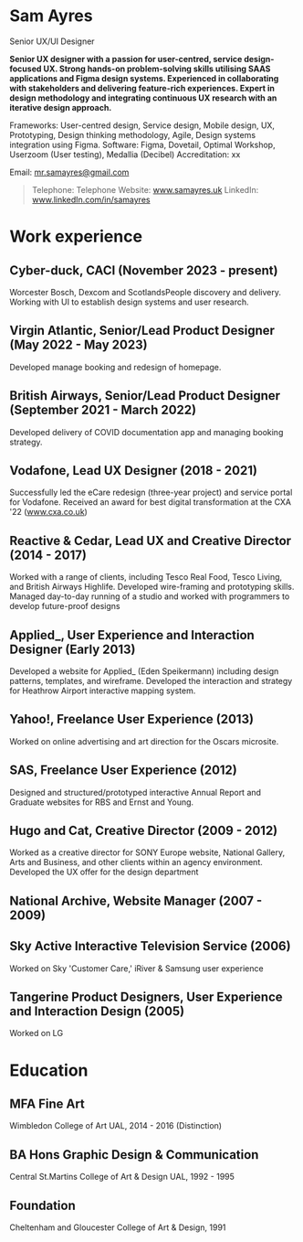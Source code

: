 # Sam Ayres
Senior UX/UI Designer

**Senior UX designer with a passion for user-centred, service design- focused UX. Strong hands-on problem-solving skills utilising SAAS applications and Figma design systems. Experienced in collaborating with stakeholders and delivering feature-rich experiences. Expert in design methodology and integrating continuous UX research with an iterative design approach.**

Frameworks: User-centred design, Service design, Mobile design, UX, Prototyping, Design thinking methodology, Agile, Design systems integration using Figma.
Software: Figma, Dovetail, Optimal Workshop, Userzoom (User testing), Medallia (Decibel)
Accreditation: xx

Email: mr.samayres@gmail.com
> Telephone: Telephone
> Website: www.samayres.uk
> LinkedIn: www.linkedIn.com/in/samayres

# Work experience
## Cyber-duck, CACI (November 2023 - present)
Worcester Bosch, Dexcom and ScotlandsPeople discovery and delivery. Working
with UI to establish design systems and user research.

## Virgin Atlantic, Senior/Lead Product Designer (May 2022 - May 2023)
Developed manage booking and redesign of homepage.

## British Airways, Senior/Lead Product Designer (September 2021 - March 2022)
Developed delivery of COVID documentation app and managing booking strategy.

## Vodafone, Lead UX Designer (2018 - 2021)
Successfully led the eCare redesign (three-year project) and
service portal for Vodafone.
Received an award for best digital transformation at the CXA '22
(www.cxa.co.uk)

## Reactive & Cedar, Lead UX and Creative Director (2014 - 2017)
Worked with a range of clients, including Tesco Real Food, Tesco
Living, and British Airways Highlife.
Developed wire-framing and prototyping skills.
Managed day-to-day running of a studio and worked with
programmers to develop future-proof designs

## Applied_, User Experience and Interaction Designer (Early 2013)
Developed a website for Applied_ (Eden Speikermann) including
design patterns, templates, and wireframe.
Developed the interaction and strategy for Heathrow Airport
interactive mapping system.

## Yahoo!, Freelance User Experience (2013)
Worked on online advertising and art direction for the Oscars
microsite.

## SAS, Freelance User Experience (2012)
Designed and structured/prototyped interactive Annual Report
and Graduate websites for RBS and Ernst and Young.

## Hugo and Cat, Creative Director (2009 - 2012)
Worked as a creative director for SONY Europe website, National
Gallery, Arts and Business, and other clients within an agency
environment.
Developed the UX offer for the design department

## National Archive, Website Manager (2007 - 2009)

## Sky Active Interactive Television Service (2006)
Worked on Sky 'Customer Care,' iRiver & Samsung user
experience

## Tangerine Product Designers, User Experience and Interaction Design (2005)
Worked on LG

# Education

## MFA Fine Art
Wimbledon College of Art UAL, 2014 - 2016 (Distinction)

## BA Hons Graphic Design & Communication
Central St.Martins College of Art & Design UAL, 1992 - 1995

## Foundation
Cheltenham and Gloucester College of Art & Design, 1991
